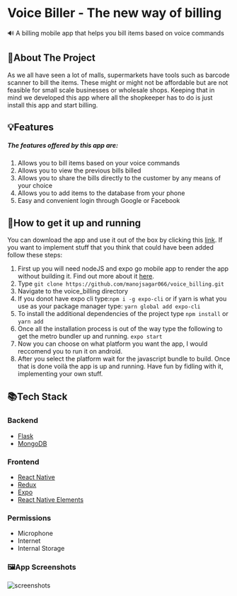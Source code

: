 # Voice Biller - The new way of billing
🔊 A billing mobile app that helps you bill items based on voice commands

## 🤔About The Project
As we all have seen a lot of malls, supermarkets have tools such as barcode scanner to bill the items. These might or might not be affordable but are not feasible for small scale businesses or wholesale shops. Keeping that in mind we developed this app where all the shopkeeper has to do is just install this app and start billing.
## 💡Features
##### The features offered by this app are:
1. Allows you to bill items based on your voice commands                                                                                                             
2. Allows you to view the previous bills billed                                                                                                                     
3. Allows you to share the bills directly to the customer by any means of your choice                                                                               
4. Allows you to add items to the database from your phone                                                                                                           
5. Easy and convenient login through Google or Facebook                                                                                                             
## 🏃How to get it up and running
You can download the app and use it out of the box by clicking this [link](https://www.dropbox.com/s/8zaj7krszxbww1i/voicebillerapp-6440b6a9ca2b47299aeaf9b07490ec97-signed.apk?dl=0). If you want to implement stuff that you think that could have been added follow these steps:
1. First up you will need nodeJS and expo go mobile app to render the app without building it. Find out more about it [here](https://expo.dev/).
2. Type `git clone https://github.com/manojsagar066/voice_billing.git`
3. Navigate to the voice_billing directory 
4. If you donot have expo cli type:`npm i -g expo-cli`                                                                                                                or if yarn is what you use as your package manager type: `yarn global add expo-cli` 
5. To install the additional dependencies of the project type                                                                                                               `npm install` or `yarn add `
6. Once all the installation process is out of the way type the following to get the metro bundler up and running.                                                           `expo start`
7. Now you can choose on what platform you want the app, I would reccomend you to run it on android.
8. After you select the platform wait for the javascript bundle to build. Once that is done voilà the app is up and running. Have fun by fidling with it, implementing your own stuff. 
## 📚Tech Stack
### Backend
* [Flask](https://flask-doc.readthedocs.io/en/latest)                                                                                                             
* [MongoDB](https://docs.mongodb.com)
### Frontend
* [React Native](https://reactnative.dev)                                                                                                                         
* [Redux](https://redux.js.org)                                                                                                                                   
* [Expo](https://expo.dev/)                                                                                                                                       
* [React Native Elements](https://reactnativeelements.com/)
### Permissions
* Microphone                                                                                                                                                       
* Internet                                                                                                                                                         
* Internal Storage                                                                                                                                                 
### 🖼️App Screenshots
![screenshots](https://user-images.githubusercontent.com/55915329/127766114-b8452059-8e02-4172-932c-289f1a488cc7.png)
